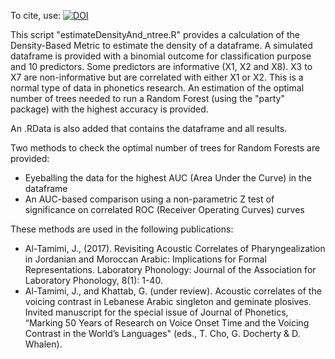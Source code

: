 To cite, use: [![DOI](https://zenodo.org/badge/122322784.svg)](https://zenodo.org/badge/latestdoi/122322784)

This script "estimateDensityAnd_ntree.R" provides a calculation of the Density-Based Metric to estimate the density of a dataframe. 
A simulated dataframe is provided with a binomial outcome for classification purpose and 10 predictors. Some predictors are informative (X1, X2 and X8). 
X3 to X7 are non-informative but are correlated with either X1 or X2. This is a normal type of data in phonetics research.
An estimation of the optimal number of trees needed to run a Random Forest (using the "party" package) with the highest accuracy is provided. 

An .RData is also added that contains the dataframe and all results. 

Two methods to check the optimal number of trees for Random Forests are provided: 
* Eyeballing the data for the highest AUC (Area Under the Curve) in the dataframe
* An AUC-based comparison using a non-parametric Z test of significance on correlated ROC (Receiver Operating Curves) curves

These methods are used in the following publications:
* Al-Tamimi, J., (2017). Revisiting Acoustic Correlates of Pharyngealization in Jordanian and Moroccan Arabic: Implications for Formal Representations. Laboratory Phonology: Journal of the Association for Laboratory Phonology, 8(1): 1-40.
* Al-Tamimi, J., and Khattab, G. (under review). Acoustic correlates of the voicing contrast in Lebanese Arabic singleton and geminate plosives. Invited manuscript for the special issue of Journal of Phonetics, “Marking 50 Years of Research on Voice Onset Time and the Voicing Contrast in the World’s Languages" (eds., T. Cho, G. Docherty & D. Whalen).





